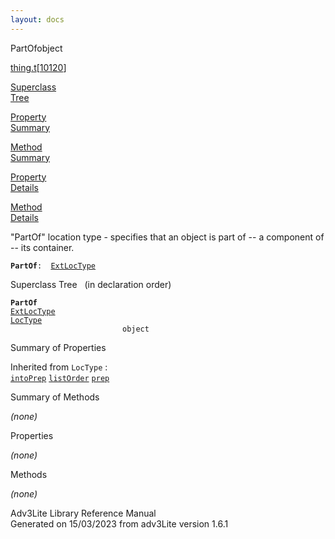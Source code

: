 ```yaml
---
layout: docs
---
```

<span class="title">PartOf</span><span class="type">object</span>

[thing.t](../file/thing.t.html)\[[10120](../source/thing.t.html#10120)\]

[Superclass  
Tree](#_SuperClassTree_)

[Property  
Summary](#_PropSummary_)

[Method  
Summary](#_MethodSummary_)

[Property  
Details](#_Properties_)

[Method  
Details](#_Methods_)



"PartOf" location type - specifies that an object is part of -- a
component of -- its container.

**`PartOf`**` :   `[`ExtLocType`](../object/ExtLocType.html)



<span id="_SuperClassTree_"></span>



<span class="hdln">Superclass Tree</span>   (in declaration order)



**`PartOf`**  
[`ExtLocType`](../object/ExtLocType.html)  
[`LocType`](../object/LocType.html)  
`                         object`  
<span id="_PropSummary_"></span>



<span class="hdln">Summary of Properties</span>  







Inherited from `LocType` :  
[`intoPrep`](../object/LocType.html#intoPrep) [`listOrder`](../object/LocType.html#listOrder) [`prep`](../object/LocType.html#prep)

<span id="_MethodSummary_"></span>



<span class="hdln">Summary of Methods</span>  









*(none)* <span id="_Properties_"></span>



<span class="hdln">Properties</span>  



*(none)* <span id="_Methods_"></span>



<span class="hdln">Methods</span>  



*(none)*



Adv3Lite Library Reference Manual  
Generated on 15/03/2023 from adv3Lite version 1.6.1


